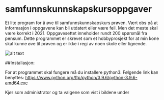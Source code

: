 # samfunnskunnskapskursoppgaver

Et lite program for å øve til samfunnskunnskapskurs prøven. Vært obs på at informasjon i oppgavene kan bli utdatert eller være feil. Men det meste skal være korrekt i 2021. Oppgavesettet inneholder rundt 200 spørsmål fra pensum. Dette programmet er skrevet som et hobbyprosjekt for at min kone skal kunne øve til prøven og er ikke i regi av noen skole eller lignende.

![alt text](https://github.com/nicolaizen/samfunnskunnskapskursoppgaver/blob/main/samfunnkunskapskurspr%C3%B8ve.png?raw=true)

##Installasjon:

For at programmet skal fungere må du installere python3. Følgende link kan benyttes:
https://www.python.org/ftp/python/3.9.6/python-3.9.6-amd64.exe
 
Kjør som administrator og ta valgene som vist i bildene under



